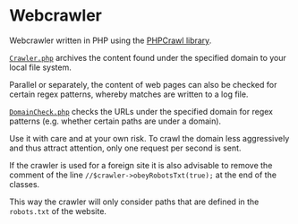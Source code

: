 # Webcrawler

Webcrawler written in PHP using the [PHPCrawl library](http://phpcrawl.cuab.de/).

[`Crawler.php`](Crawler.php) archives the content found under the specified domain to your local file system.

Parallel or separately, the content of web pages can also be checked for certain regex patterns, whereby matches are written to a log file.

[`DomainCheck.php`](DomainCheck.php) checks the URLs under the specified domain for regex patterns (e.g. whether certain paths are under a domain).

Use it with care and at your own risk.
To crawl the domain less aggressively and thus attract attention, only one request per second is sent.

If the crawler is used for a foreign site it is also advisable to remove the comment of the line `//$crawler->obeyRobotsTxt(true);` at the end of the classes.

This way the crawler will only consider paths that are defined in the `robots.txt` of the website.
